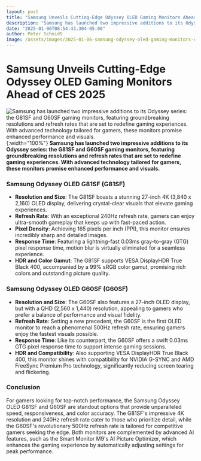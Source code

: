 ```yaml
---
layout: post
title: "Samsung Unveils Cutting-Edge Odyssey OLED Gaming Monitors Ahead of CES 2025"
description: "Samsung has launched two impressive additions to its Odyssey series: the G81SF and G60SF gaming monitors, featuring groundbreaking resolutions and refresh rates that are set to redefine gaming experiences. With advanced technology tailored for gamers, these monitors promise enhanced performance and visuals."
date: "2025-01-06T08:54:43.304-05:00"
author: Peter Schmidt
image: /assets/images/2025-01-06-samsung-odyssey-oled-gaming-monitors-ces-2025.webp
---
```

# Samsung Unveils Cutting-Edge Odyssey OLED Gaming Monitors Ahead of CES 2025
![Samsung has launched two impressive additions to its Odyssey series: the G81SF and G60SF gaming monitors, featuring groundbreaking resolutions and refresh rates that are set to redefine gaming experiences. With advanced technology tailored for gamers, these monitors promise enhanced performance and visuals.]( {{page.image}} ){:width="100%"}
**Samsung has launched two impressive additions to its Odyssey series: the G81SF and G60SF gaming monitors, featuring groundbreaking resolutions and refresh rates that are set to redefine gaming experiences. With advanced technology tailored for gamers, these monitors promise enhanced performance and visuals.**
### Samsung Odyssey OLED G81SF (G81SF)
- **Resolution and Size**: The G81SF boasts a stunning 27-inch 4K (3,840 x 2,160) OLED display, delivering crystal-clear visuals that elevate gaming experiences.
- **Refresh Rate**: With an exceptional 240Hz refresh rate, gamers can enjoy ultra-smooth gameplay that keeps up with fast-paced action.
- **Pixel Density**: Achieving 165 pixels per inch (PPI), this monitor ensures incredibly sharp and detailed images.
- **Response Time**: Featuring a lightning-fast 0.03ms gray-to-gray (GTG) pixel response time, motion blur is virtually eliminated for a seamless experience.
- **HDR and Color Gamut**: The G81SF supports VESA DisplayHDR True Black 400, accompanied by a 99% sRGB color gamut, promising rich colors and outstanding picture quality.

### Samsung Odyssey OLED G60SF (G60SF)
- **Resolution and Size**: The G60SF also features a 27-inch OLED display, but with a QHD (2,560 x 1,440) resolution, appealing to gamers who prefer a balance of performance and visual fidelity.
- **Refresh Rate**: Setting a new precedent, the G60SF is the first OLED monitor to reach a phenomenal 500Hz refresh rate, ensuring gamers enjoy the fastest visuals possible.
- **Response Time**: Like its counterpart, the G60SF offers a swift 0.03ms GTG pixel response time to support intense gaming sessions.
- **HDR and Compatibility**: Also supporting VESA DisplayHDR True Black 400, this monitor shines with compatibility for NVIDIA G-SYNC and AMD FreeSync Premium Pro technology, significantly reducing screen tearing and flickering.

### Conclusion
For gamers looking for top-notch performance, the Samsung Odyssey OLED G81SF and G60SF are standout options that provide unparalleled speed, responsiveness, and color accuracy. The G81SF's impressive 4K resolution and 240Hz refresh rate cater to those who prioritize detail, while the G60SF's revolutionary 500Hz refresh rate is tailored for competitive gamers seeking the edge. Both monitors are complemented by advanced AI features, such as the Smart Monitor M9's AI Picture Optimizer, which enhances the gaming experience by automatically adjusting settings for peak performance.